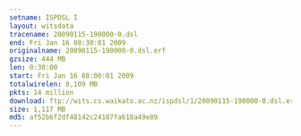```yaml
---
setname: ISPDSL I
layout: witsdata
tracename: 20090115-190000-0.dsl
end: Fri Jan 16 08:30:01 2009
originalname: 20090115-190000-0.dsl.erf
gzsize: 444 MB
len: 0:30:00
start: Fri Jan 16 08:00:01 2009
totalwirelen: 8,109 MB
pkts: 14 million
download: ftp://wits.cs.waikato.ac.nz/ispdsl/1/20090115-190000-0.dsl.erf.gz
size: 1,117 MB
md5: af52b6f2df48142c24107fa618a49e89
---
```

